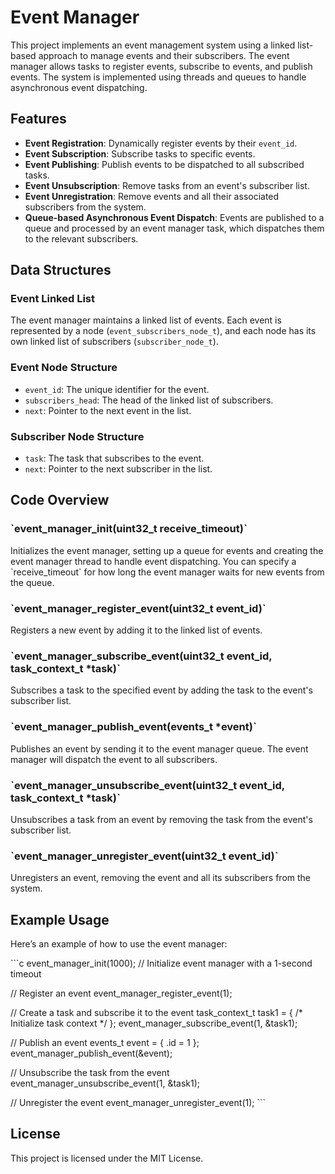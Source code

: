 
# Event Manager

This project implements an event management system using a linked list-based approach to manage events and their subscribers. The event manager allows tasks to register events, subscribe to events, and publish events. The system is implemented using threads and queues to handle asynchronous event dispatching.

## Features

- **Event Registration**: Dynamically register events by their `event_id`.
- **Event Subscription**: Subscribe tasks to specific events.
- **Event Publishing**: Publish events to be dispatched to all subscribed tasks.
- **Event Unsubscription**: Remove tasks from an event's subscriber list.
- **Event Unregistration**: Remove events and all their associated subscribers from the system.
- **Queue-based Asynchronous Event Dispatch**: Events are published to a queue and processed by an event manager task, which dispatches them to the relevant subscribers.

## Data Structures

### Event Linked List

The event manager maintains a linked list of events. Each event is represented by a node (`event_subscribers_node_t`), and each node has its own linked list of subscribers (`subscriber_node_t`).

### Event Node Structure

- `event_id`: The unique identifier for the event.
- `subscribers_head`: The head of the linked list of subscribers.
- `next`: Pointer to the next event in the list.

### Subscriber Node Structure

- `task`: The task that subscribes to the event.
- `next`: Pointer to the next subscriber in the list.

## Code Overview

### \`event_manager_init(uint32_t receive_timeout)\`

Initializes the event manager, setting up a queue for events and creating the event manager thread to handle event dispatching. You can specify a \`receive_timeout\` for how long the event manager waits for new events from the queue.

### \`event_manager_register_event(uint32_t event_id)\`

Registers a new event by adding it to the linked list of events.

### \`event_manager_subscribe_event(uint32_t event_id, task_context_t *task)\`

Subscribes a task to the specified event by adding the task to the event's subscriber list.

### \`event_manager_publish_event(events_t *event)\`

Publishes an event by sending it to the event manager queue. The event manager will dispatch the event to all subscribers.

### \`event_manager_unsubscribe_event(uint32_t event_id, task_context_t *task)\`

Unsubscribes a task from an event by removing the task from the event's subscriber list.

### \`event_manager_unregister_event(uint32_t event_id)\`

Unregisters an event, removing the event and all its subscribers from the system.

## Example Usage

Here’s an example of how to use the event manager:

\`\`\`c
event_manager_init(1000);  // Initialize event manager with a 1-second timeout

// Register an event
event_manager_register_event(1);

// Create a task and subscribe it to the event
task_context_t task1 = { /* Initialize task context */ };
event_manager_subscribe_event(1, &task1);

// Publish an event
events_t event = { .id = 1 };
event_manager_publish_event(&event);

// Unsubscribe the task from the event
event_manager_unsubscribe_event(1, &task1);

// Unregister the event
event_manager_unregister_event(1);
\`\`\`

## License

This project is licensed under the MIT License.
